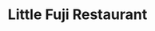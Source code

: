 ---
layout: place
title: Little Fuji Restaurant
permalink: /north-carolina/laurinburg/little-fuji-restaurant.html
stateAbbr: NC
stateName: North Carolina
cityName: Laurinburg
seo:
  type: restaurant
  links: null
place_id: ChIJ3ZCEmGUpVYgRQIcSpWCMId8
photos:
  - name: >-
      places/ChIJ3ZCEmGUpVYgRQIcSpWCMId8/photos/AeeoHcJNYZ3LeGKQ_KsHUVfd1KSwfMdMn8hkAbuIq1E7t6ZW8MddYDLsMniwuvM9sSL9bcsyhnZGQ2EEcKQJvq7khnnGgg8CSRbTIgGdRRbpG_pLw8UB_oKsruk_pTLQOvcpHTKA8pUs6xXvLKtNmScgsyYvXP862p2XsIOvjcII6M_tHHxlqE8qQ3uZXjZRnpy4E98Cf2jOL4fNwDE6ieekDEDar4-q1LEFNRSXjrGSjJphUBLE3N9N7pfY63dB7b5v-CiqwDdDse8UyE_dice1hT9UJLzTM2sFCzpJymRwFEfepA
    widthPx: 3024
    heightPx: 4032
    authorAttributions:
      - displayName: Little Fuji Restaurant
        uri: https://maps.google.com/maps/contrib/104521935898818998706
        photoUri: >-
          https://lh3.googleusercontent.com/a/ACg8ocK7jZXV1wGOQjQOuH4D76YfcvNfpepHwmj0PmKQLTIAVnBuLA=s100-p-k-no-mo
    flagContentUri: >-
      https://www.google.com/local/imagery/report/?cb_client=maps_api_places.places_api&image_key=!1e10!2sAF1QipNz3quiCzGyzajQCpzCM6xOi6zgJN1oesj1gwCw&hl=en-US
    googleMapsUri: >-
      https://www.google.com/maps/place//data=!3m4!1e2!3m2!1sAF1QipNz3quiCzGyzajQCpzCM6xOi6zgJN1oesj1gwCw!2e10!4m2!3m1!1s0x88552965988490dd:0xdf218c60a5128740
  - name: >-
      places/ChIJ3ZCEmGUpVYgRQIcSpWCMId8/photos/AeeoHcKju1GOCNzYBExedj4GbqAmXeuJ0zTzzIFHsUllIlh-H5IXLen0lHGKIadEZ-RdIXH2L5-27n3KSz53b0hmO8KllGGfyC0o846TZll5sF8wCwVlgCBA1aMQAyGgojY_Vy6W4DpTRojpsii5nvMuApS9KGQtwLvPPKY7PjYtPD26cqHKlu__aJwnsKVeG4Loy8JPi2o1gw-6dY_wXolbeXic14US16FzFYzjORr5qI6t7GJLosnxIeYc5IhyR9U8H6FB_x1tLMdrJLbsPMS22Dx-kOTNyP7u489b28mtVq9o80ll6E0PwYydqFN-U4h4uToVffFJ6np-mp9q27PpckEXLCY7Lmyv-ZRUxK6mzrEz9Kaneu-ZQe1XY3C9tF4IthHp_0fUSLqwhp-dfGgeAzgjTairN9y1apOzk9PoV_s
    widthPx: 4080
    heightPx: 3072
    authorAttributions:
      - displayName: Scott Frankenburg
        uri: https://maps.google.com/maps/contrib/107355972216975799467
        photoUri: >-
          https://lh3.googleusercontent.com/a-/ALV-UjUcJVP9jSb9kxYyV2zHRaa6t775EFYno2nYg1qmVttMyFzZfvXHaw=s100-p-k-no-mo
    flagContentUri: >-
      https://www.google.com/local/imagery/report/?cb_client=maps_api_places.places_api&image_key=!1e10!2sCIHM0ogKEICAgIDlj4OIHQ&hl=en-US
    googleMapsUri: >-
      https://www.google.com/maps/place//data=!3m4!1e2!3m2!1sCIHM0ogKEICAgIDlj4OIHQ!2e10!4m2!3m1!1s0x88552965988490dd:0xdf218c60a5128740
  - name: >-
      places/ChIJ3ZCEmGUpVYgRQIcSpWCMId8/photos/AeeoHcIA7zrG507dRLKE2oMo5AOm3naRJQga9yaA-QqoCuZrmZtwIDjCExBykuiYugnX09aqWSFspwP8-0iKj6LkNN1YTg04u4DKwnizeDmhYNSpBOa-Xi16HhCBf3j-cGXO81-rOI6AIIjX-UpwuNmunuoCiXUWfSbJtj7C4aXS4YRNyRWOEL-EtUHeE6Gjd17D-HmpGmRo0ObR38HoeBXBcUPLa2r4WaUdieb1w-qZwRrhE-A28tbF5-DjLNcJKLQsjTdkXdLbfBN3BXHqrM8ES3A0j08amdoOxbgSs1mV0MZNPA
    widthPx: 3797
    heightPx: 2623
    authorAttributions:
      - displayName: Little Fuji Restaurant
        uri: https://maps.google.com/maps/contrib/104521935898818998706
        photoUri: >-
          https://lh3.googleusercontent.com/a/ACg8ocK7jZXV1wGOQjQOuH4D76YfcvNfpepHwmj0PmKQLTIAVnBuLA=s100-p-k-no-mo
    flagContentUri: >-
      https://www.google.com/local/imagery/report/?cb_client=maps_api_places.places_api&image_key=!1e10!2sAF1QipMJrMhG2UmXJzpU9gB934UbnLn1s84iFNMAFaHA&hl=en-US
    googleMapsUri: >-
      https://www.google.com/maps/place//data=!3m4!1e2!3m2!1sAF1QipMJrMhG2UmXJzpU9gB934UbnLn1s84iFNMAFaHA!2e10!4m2!3m1!1s0x88552965988490dd:0xdf218c60a5128740
  - name: >-
      places/ChIJ3ZCEmGUpVYgRQIcSpWCMId8/photos/AeeoHcK8uHFmH91d2tYjf7jT0rlOzuLDgGwhk7OTE8UymyUIdcCflQcuo-GzBFtwXb9jwqpwIMB48Xw1pjZauy0FcTHb5mzLuWziJXXcAZuBytFvEKKxHWfjGS0fd2N9zXqN4H0O7s-DJEteW9n01a-GTU-anhzfWZg_p3Uoo1ig7R9YBp3RNQflTHlBjyCNqkMQRySD-WS09GVXg7hkfR1xAhAm0AOYkV67QMQlgOn6TX-CyBHdwYaSqnkSZCxBWkk6g6i4REtY8BZ-dG1CZ9vllFkvRcUwGVtZYxRFViIhx74aaQ
    widthPx: 3525
    heightPx: 2479
    authorAttributions:
      - displayName: Little Fuji Restaurant
        uri: https://maps.google.com/maps/contrib/104521935898818998706
        photoUri: >-
          https://lh3.googleusercontent.com/a/ACg8ocK7jZXV1wGOQjQOuH4D76YfcvNfpepHwmj0PmKQLTIAVnBuLA=s100-p-k-no-mo
    flagContentUri: >-
      https://www.google.com/local/imagery/report/?cb_client=maps_api_places.places_api&image_key=!1e10!2sAF1QipP_crJsCGMtcDoxtTZriq6OoNYsgL5ow6Uk1Wzn&hl=en-US
    googleMapsUri: >-
      https://www.google.com/maps/place//data=!3m4!1e2!3m2!1sAF1QipP_crJsCGMtcDoxtTZriq6OoNYsgL5ow6Uk1Wzn!2e10!4m2!3m1!1s0x88552965988490dd:0xdf218c60a5128740
  - name: >-
      places/ChIJ3ZCEmGUpVYgRQIcSpWCMId8/photos/AeeoHcIDI2mbzV2fDatCUG8dY0N1tgP-eKzv7AIkZTjHUwcMJo5102Z9-eqPONtOElBfyPi5dC7CwM9XFmKH0NrjZuFIO9w-4CcCeHwOl-6pIGAVX1wmoYWSP1WHGuiCKbDwmNpa_inMYIhWWHT1M297CvT_l5k1rBLWsO0dn2uDNJfaIsD8Fnazt5HdsTE3kFFCucsIv8rr_7Wo-uHHk87Q7bCtOjK0kg9KTqVE8KmokGO_s2YabguCLxxjLIrij--hI5d4HQLXTMWxLZcwQXvsSlDz31HWAyxEQTyoalqSKla5Qw
    widthPx: 2798
    heightPx: 3024
    authorAttributions:
      - displayName: Little Fuji Restaurant
        uri: https://maps.google.com/maps/contrib/104521935898818998706
        photoUri: >-
          https://lh3.googleusercontent.com/a/ACg8ocK7jZXV1wGOQjQOuH4D76YfcvNfpepHwmj0PmKQLTIAVnBuLA=s100-p-k-no-mo
    flagContentUri: >-
      https://www.google.com/local/imagery/report/?cb_client=maps_api_places.places_api&image_key=!1e10!2sAF1QipMaeLM8F7c-IVEr8uyXmZRELAE7nZlX7hX9HReo&hl=en-US
    googleMapsUri: >-
      https://www.google.com/maps/place//data=!3m4!1e2!3m2!1sAF1QipMaeLM8F7c-IVEr8uyXmZRELAE7nZlX7hX9HReo!2e10!4m2!3m1!1s0x88552965988490dd:0xdf218c60a5128740
  - name: >-
      places/ChIJ3ZCEmGUpVYgRQIcSpWCMId8/photos/AeeoHcKNhxwJhJmAD9OS5WYQzrAwKdXxaRkQtjdpYKi-JJzR3l5ji_W0cBIYf3v2Iqp1dwoYAFaIRODCDw-d5S7h3z3YWSK2nLoCgu5KWUjtluVrHpe7A27PA0GiySbXRe9kEO0XLIRpsdZjB7naO0rqJlNAYC4K4voX3ykQz8fKJLBX59WF6RrEOXcBSZibs_nHLW8Jw7yoMh3SUV71YLq81FIB2IBrwsmt9IMj9tIKvT9h86xd87y8fsOu6Ts7I-sPDLGcM_ob5i_byrk5Z6UWnQA7Jc4RmXmzFvGCxN8ZYpgLwnlTquyKT5MX7xb7IgKTK1MIYP6EdrPAKv15Ox7jsJ6iSOVtC6E93hJH3G_r3o3KfByk6S60tTr2Y9cTPPpbKl-W2WF4eO5xhWfZz1otyV_YIm9ezQnI-R0iO61bjLB6nUWi
    widthPx: 4080
    heightPx: 3072
    authorAttributions:
      - displayName: Scott Frankenburg
        uri: https://maps.google.com/maps/contrib/107355972216975799467
        photoUri: >-
          https://lh3.googleusercontent.com/a-/ALV-UjUcJVP9jSb9kxYyV2zHRaa6t775EFYno2nYg1qmVttMyFzZfvXHaw=s100-p-k-no-mo
    flagContentUri: >-
      https://www.google.com/local/imagery/report/?cb_client=maps_api_places.places_api&image_key=!1e10!2sCIHM0ogKEICAgIDlj4OI7QE&hl=en-US
    googleMapsUri: >-
      https://www.google.com/maps/place//data=!3m4!1e2!3m2!1sCIHM0ogKEICAgIDlj4OI7QE!2e10!4m2!3m1!1s0x88552965988490dd:0xdf218c60a5128740
  - name: >-
      places/ChIJ3ZCEmGUpVYgRQIcSpWCMId8/photos/AeeoHcJijjmLDzgkV-QB-3Jju9CeaYQk0ZMuRdEUGDtZvNAnOan8PmM_gySy-ZcPohUkh6MpY1UCaAE9rGTg_0DqZiHYb4dXEat9qA0k1FhpjagpOpUbYmDRLNwx5cQKjoJD2W9LYbHLNotfKchEXxWthw7v77NpwcJoyUbjufJ61oR50TDfG88RhPdGlwLWlJj2Bsuj5cCiiP3lWxiEp96WFvioP8PeJUdBwvyHSu4_N7T94t-VJlccrVjYRuARKCjhSXakbkfNb-6eed392BFrPLw6l7tzqG70a6VlU3soC0DBYaCl9PNND-q9I-QFB4e-84zU3k5APspY29mxHBCDNVBDGBzTIAcA6NiOOvMsyIS3lHhhviczhPFbY1YcamQRi7pQLEMytUScmgjeKNVN2YDbxslzxyujHGulP_oHsudv3MDM
    widthPx: 4000
    heightPx: 3000
    authorAttributions:
      - displayName: Adri A
        uri: https://maps.google.com/maps/contrib/101810617418202161306
        photoUri: >-
          https://lh3.googleusercontent.com/a/ACg8ocIxR8rWDtyaIUN94fmdZSDjPoVlaQ1lNNYHu9t-0-4lJ3e0yA=s100-p-k-no-mo
    flagContentUri: >-
      https://www.google.com/local/imagery/report/?cb_client=maps_api_places.places_api&image_key=!1e10!2sCIHM0ogKEICAgIC1uJr1hQE&hl=en-US
    googleMapsUri: >-
      https://www.google.com/maps/place//data=!3m4!1e2!3m2!1sCIHM0ogKEICAgIC1uJr1hQE!2e10!4m2!3m1!1s0x88552965988490dd:0xdf218c60a5128740
  - name: >-
      places/ChIJ3ZCEmGUpVYgRQIcSpWCMId8/photos/AeeoHcKC66O7WBrxRbC9cy7b3_Q7JacXoNT6CiJVLbXbusF1paiA4Lrxt7T6KW9InwJt6LBlzhrAtD3tWw5iJMhk_ZEsnJCdnJ3QpJv_G7lU8Dl23UKhci-ysXgDj5M4OhFvQ5SrAk-3u9los6jvcQCEVIdkpOtSVUaxDt9_yqcJBusmhF6C3_22zsA8cT-180HsB0F4ZSjLCpow1X0BdjHfxE3dqzlrCe9zXd3CgrG9w6B2qiSjE-O-3IT67poHbWJGg5x8EWPDLBPwhH-9JU-crdZkJTRs4hdP33dSKCkSwqed3CYfkJZTzrTRoB9Y67pKYXzKUdR-SjgcU3y0xfXAuzlMaverdT3Ql2gLM3EeRcGP31H-mFgC9bprNJe10ocSRDk7wKjjDVH8mTrYOw13FaV7GT3BXNdFMwymQYUy5B0H1-Nw
    widthPx: 3000
    heightPx: 4000
    authorAttributions:
      - displayName: Nicole Jacobs
        uri: https://maps.google.com/maps/contrib/103840737652358157738
        photoUri: >-
          https://lh3.googleusercontent.com/a/ACg8ocLuZ6rHyme4jY3hT02xqSs6kAy7uniVsasaZJNJF8yW73UfFA=s100-p-k-no-mo
    flagContentUri: >-
      https://www.google.com/local/imagery/report/?cb_client=maps_api_places.places_api&image_key=!1e10!2sCIHM0ogKEICAgICuzqOlyQE&hl=en-US
    googleMapsUri: >-
      https://www.google.com/maps/place//data=!3m4!1e2!3m2!1sCIHM0ogKEICAgICuzqOlyQE!2e10!4m2!3m1!1s0x88552965988490dd:0xdf218c60a5128740
  - name: >-
      places/ChIJ3ZCEmGUpVYgRQIcSpWCMId8/photos/AeeoHcLQ9Geh8Yl-Sobt9zUKNgTsU_guTOB_P2x7CQ0myzmW__rlLQKSL4z0SruumtMdaHYaQ_jqEDS5wD1iSnMBmhoxqWoVuq5Rwczo-JzzFopTgOX5KHWyLUEun96wWKKb_lr7Z8Bgnpvyd2GXMDtcz9qnlRMi5lT2AI4Txun4ZS4xUPdi7L4q0MHNahkpcdh0azcM4Ps09fm0Ih4cRHzV-5c__b4BJo9h95lPXLmU-IZHYv9Em7Gy8H14Qold10CrXyTP-FVmYE7sFpnPs-7UsDrf5cZJpkKFu_h1Wu_APjqSkk7E86YHP_r21p16NiI_FvEfdu6y9EccbF3Ep_zdpq6IXMFMk-EUiJsqLvXQJQfRPWmT0bkuGLLm_G8y516CGgXOscWrfak6QqXMws7H4MrqVq7Xi8NjPAu_nSp8SaDHjPa2
    widthPx: 4032
    heightPx: 3024
    authorAttributions:
      - displayName: Warren Westbury
        uri: https://maps.google.com/maps/contrib/104513502596157402901
        photoUri: >-
          https://lh3.googleusercontent.com/a-/ALV-UjXTOgQrPA2IFBeXbg_Dmu2MdfMZluh79SO6MFpxCI1ARgBx3es=s100-p-k-no-mo
    flagContentUri: >-
      https://www.google.com/local/imagery/report/?cb_client=maps_api_places.places_api&image_key=!1e10!2sCIHM0ogKEICAgIDv0-eEqgE&hl=en-US
    googleMapsUri: >-
      https://www.google.com/maps/place//data=!3m4!1e2!3m2!1sCIHM0ogKEICAgIDv0-eEqgE!2e10!4m2!3m1!1s0x88552965988490dd:0xdf218c60a5128740
  - name: >-
      places/ChIJ3ZCEmGUpVYgRQIcSpWCMId8/photos/AeeoHcLMJD8A_RDTgSPwAgLmQvTH1iZuLw7TFbrBToHbJ_-_Of_CJL_swNr_ivgJ8JVE_33SpbY6FziuZXM8fzUfJLH55UQy7uC4Uvoajdi8Lktt0Wj3dchFPgi7VmgqFhLaMG8E0kaTJGFeQU-jxvLLPk6tMLhRlKp5UzgnJgRa9PosZXYEhLWFliKM8c_8ajMu37MI_apP3Ki6S2znZiIC54iCN_2diENfeE2H71KLaif64aWLMjuLRrW4h_3fZNmaz25KQWasyNnpNPoBaMh4gcd0KGS2VhN2l3Ur7w66kKJ_8QkibSgFURtGJjZ9uew9b11yrNbM8yl-9iK0sQqxtdkF1gzne6TYzSU6rLVOl67W62cjULZYOjIH-O5uhD8VavuYxylp6qqQlOTg9Tc32bcdEuAo7_KX1BPNfrUYlQ0
    widthPx: 3024
    heightPx: 4032
    authorAttributions:
      - displayName: Alcina Decker
        uri: https://maps.google.com/maps/contrib/113468455380902713096
        photoUri: >-
          https://lh3.googleusercontent.com/a/ACg8ocKK5hPjcedqr6W4CIKKZYDvZzhgIR7puXsJmp0XDuPgOadOGg=s100-p-k-no-mo
    flagContentUri: >-
      https://www.google.com/local/imagery/report/?cb_client=maps_api_places.places_api&image_key=!1e10!2sCIHM0ogKEICAgIDjq_6-BQ&hl=en-US
    googleMapsUri: >-
      https://www.google.com/maps/place//data=!3m4!1e2!3m2!1sCIHM0ogKEICAgIDjq_6-BQ!2e10!4m2!3m1!1s0x88552965988490dd:0xdf218c60a5128740
address: 894 US-401, Laurinburg, NC 28352, USA
street: 894 US-401
city: Laurinburg
state: NC
zip: '28352'
country: USA
neighborhood: null
latitude: '34.764100'
longitude: '-79.479751'
accessibility_options:
  wheelchairAccessibleParking: true
  wheelchairAccessibleEntrance: true
  wheelchairAccessibleRestroom: true
  wheelchairAccessibleSeating: true
business_status: OPERATIONAL
name: Little Fuji Restaurant
google_maps_links:
  directionsUri: >-
    https://www.google.com/maps/dir//''/data=!4m7!4m6!1m1!4e2!1m2!1m1!1s0x88552965988490dd:0xdf218c60a5128740!3e0
  placeUri: https://maps.google.com/?cid=16078286491403585344
  writeAReviewUri: >-
    https://www.google.com/maps/place//data=!4m3!3m2!1s0x88552965988490dd:0xdf218c60a5128740!12e1
  reviewsUri: >-
    https://www.google.com/maps/place//data=!4m4!3m3!1s0x88552965988490dd:0xdf218c60a5128740!9m1!1b1
  photosUri: >-
    https://www.google.com/maps/place//data=!4m3!3m2!1s0x88552965988490dd:0xdf218c60a5128740!10e5
primary_type: Japanese Restaurant
opening_hours:
  regular: null
  current: null
secondary_opening_hours:
  regular:
    weekdayDescriptions: null
    type: null
  current:
    weekdayDescriptions: null
    type: null
phone: (910) 277-9922
price_level: PRICE_LEVEL_INEXPENSIVE
price_range: $10 &ndash; $20
rating: '4.2'
rating_count: 0
website: null
description: >-
  Discover Little Fuji Restaurant in Laurinburg, NC$$$Little Fuji Restaurant in
  Laurinburg, NC, offers a welcoming atmosphere for enjoying casual Japanese
  dining, featuring flavorful dishes like teriyaki and spring rolls that
  highlight fresh ingredients and familiar favorites. This spot stands out for
  its accessible features, including wheelchair-friendly parking and seating,
  making it a convenient choice for a wide range of diners seeking sushi
  restaurants in the area. Patrons can savor a variety of options, from tasty
  wontons to satisfying entrees, all served in a laid-back setting that appeals
  to those exploring Japanese places near me. The menu's affordability and
  selection of vegetarian-friendly choices add to its charm, providing a solid
  option for families or groups looking for reliable sushi experiences close to
  home. With its operational status and delivery services, it's an easy go-to
  for anyone craving top-rated sushi in Laurinburg.
generative_summary: >-
  Discover Little Fuji Restaurant in Laurinburg, NC$$$Little Fuji Restaurant in
  Laurinburg, NC, offers a welcoming atmosphere for enjoying casual Japanese
  dining, featuring flavorful dishes like teriyaki and spring rolls that
  highlight fresh ingredients and familiar favorites. This spot stands out for
  its accessible features, including wheelchair-friendly parking and seating,
  making it a convenient choice for a wide range of diners seeking sushi
  restaurants in the area. Patrons can savor a variety of options, from tasty
  wontons to satisfying entrees, all served in a laid-back setting that appeals
  to those exploring Japanese places near me. The menu's affordability and
  selection of vegetarian-friendly choices add to its charm, providing a solid
  option for families or groups looking for reliable sushi experiences close to
  home. With its operational status and delivery services, it's an easy go-to
  for anyone craving top-rated sushi in Laurinburg.
generative_disclosure: Summarized by AI using the Grok-3-Mini model.
reviews:
  - name: >-
      places/ChIJ3ZCEmGUpVYgRQIcSpWCMId8/reviews/ChdDSUhNMG9nS0VJQ0FnTUN3MVBmLXZBRRAB
    relativePublishTimeDescription: 4 weeks ago
    rating: 1
    text:
      text: >-
        Ordered from here for the 1st time today bc it's the only japanese place
        that door dashes and I'm at work, and to say I'm disappointed is an
        understatement 😔 I got the hibachi steak w/noodles and veggies. There
        was only about 5 pieces of steak, the noodles are like spaghetti noodles
        and not lo mein like I thought, and the sweet carrots taste like they
        were straight out the can. I was really hoping that I would love this
        place since they doordash and I rarely leave work for my lunch break but
        I guess I'll have to from now on. Almost $50 for food that was barely
        even edible just breaks my heart.
      languageCode: en
    originalText:
      text: >-
        Ordered from here for the 1st time today bc it's the only japanese place
        that door dashes and I'm at work, and to say I'm disappointed is an
        understatement 😔 I got the hibachi steak w/noodles and veggies. There
        was only about 5 pieces of steak, the noodles are like spaghetti noodles
        and not lo mein like I thought, and the sweet carrots taste like they
        were straight out the can. I was really hoping that I would love this
        place since they doordash and I rarely leave work for my lunch break but
        I guess I'll have to from now on. Almost $50 for food that was barely
        even edible just breaks my heart.
      languageCode: en
    authorAttribution:
      displayName: Anna Ivey
      uri: https://www.google.com/maps/contrib/115351445944425843674/reviews
      photoUri: >-
        https://lh3.googleusercontent.com/a-/ALV-UjXvEf9fu6tTPNVgIlvE07XRTdj01pLIKXop5iBCephUR2zuGSwXLA=s128-c0x00000000-cc-rp-mo
    publishTime: '2025-03-16T22:02:16.153316Z'
    flagContentUri: >-
      https://www.google.com/local/review/rap/report?postId=ChdDSUhNMG9nS0VJQ0FnTUN3MVBmLXZBRRAB&d=17924085&t=1
    googleMapsUri: >-
      https://www.google.com/maps/reviews/data=!4m6!14m5!1m4!2m3!1sChdDSUhNMG9nS0VJQ0FnTUN3MVBmLXZBRRAB!2m1!1s0x88552965988490dd:0xdf218c60a5128740
  - name: >-
      places/ChIJ3ZCEmGUpVYgRQIcSpWCMId8/reviews/ChZDSUhNMG9nS0VJQ0FnSUNIMU1PQ1VBEAE
    relativePublishTimeDescription: 7 months ago
    rating: 4
    text:
      text: >-
        Stopped here on my way to the beach. Great little place.. several
        customers there meeting that it's a pretty popular place. Great service
        when we ordered to go. Decent prices..
      languageCode: en
    originalText:
      text: >-
        Stopped here on my way to the beach. Great little place.. several
        customers there meeting that it's a pretty popular place. Great service
        when we ordered to go. Decent prices..
      languageCode: en
    authorAttribution:
      displayName: angelamatt101
      uri: https://www.google.com/maps/contrib/111265078837264390839/reviews
      photoUri: >-
        https://lh3.googleusercontent.com/a-/ALV-UjUYKgrRsLz_-hvx1hvNqgaYz1HbmKq8Q7aRSq11wX0-XFjTWidC=s128-c0x00000000-cc-rp-mo-ba5
    publishTime: '2024-09-01T16:41:36.528264Z'
    flagContentUri: >-
      https://www.google.com/local/review/rap/report?postId=ChZDSUhNMG9nS0VJQ0FnSUNIMU1PQ1VBEAE&d=17924085&t=1
    googleMapsUri: >-
      https://www.google.com/maps/reviews/data=!4m6!14m5!1m4!2m3!1sChZDSUhNMG9nS0VJQ0FnSUNIMU1PQ1VBEAE!2m1!1s0x88552965988490dd:0xdf218c60a5128740
  - name: >-
      places/ChIJ3ZCEmGUpVYgRQIcSpWCMId8/reviews/ChdDSUhNMG9nS0VJQ0FnSURqcV82LXVRRRAB
    relativePublishTimeDescription: 11 months ago
    rating: 5
    text:
      text: >-
        Great good and the two waitresses up front were really sweet and
        helpful. The food was fresh and hot and delicious! The bento box is
        perfect for someone who wants to try everything!
      languageCode: en
    originalText:
      text: >-
        Great good and the two waitresses up front were really sweet and
        helpful. The food was fresh and hot and delicious! The bento box is
        perfect for someone who wants to try everything!
      languageCode: en
    authorAttribution:
      displayName: Alcina Decker
      uri: https://www.google.com/maps/contrib/113468455380902713096/reviews
      photoUri: >-
        https://lh3.googleusercontent.com/a/ACg8ocKK5hPjcedqr6W4CIKKZYDvZzhgIR7puXsJmp0XDuPgOadOGg=s128-c0x00000000-cc-rp-mo-ba2
    publishTime: '2024-05-07T16:23:36.926624Z'
    flagContentUri: >-
      https://www.google.com/local/review/rap/report?postId=ChdDSUhNMG9nS0VJQ0FnSURqcV82LXVRRRAB&d=17924085&t=1
    googleMapsUri: >-
      https://www.google.com/maps/reviews/data=!4m6!14m5!1m4!2m3!1sChdDSUhNMG9nS0VJQ0FnSURqcV82LXVRRRAB!2m1!1s0x88552965988490dd:0xdf218c60a5128740
  - name: >-
      places/ChIJ3ZCEmGUpVYgRQIcSpWCMId8/reviews/ChdDSUhNMG9nS0VJQ0FnSUR0NExHeG9BRRAB
    relativePublishTimeDescription: a year ago
    rating: 5
    text:
      text: >-
        We tried it for the first time, and the special sushi rolls are amazing.
        We tried the Swipe Right, Let's Roll, It's Crunch Time, and Dreaming
        Dragon rolls. Great and friendly service, as well.
      languageCode: en
    originalText:
      text: >-
        We tried it for the first time, and the special sushi rolls are amazing.
        We tried the Swipe Right, Let's Roll, It's Crunch Time, and Dreaming
        Dragon rolls. Great and friendly service, as well.
      languageCode: en
    authorAttribution:
      displayName: Dr. Michael J. Berntsen
      uri: https://www.google.com/maps/contrib/100635021254675911773/reviews
      photoUri: >-
        https://lh3.googleusercontent.com/a-/ALV-UjXEQPFOdS-oA1zKf6WWQAY7ikjCC3AjnUTVFdxh9ifo6lPvgLU=s128-c0x00000000-cc-rp-mo-ba4
    publishTime: '2024-02-02T00:43:12.592834Z'
    flagContentUri: >-
      https://www.google.com/local/review/rap/report?postId=ChdDSUhNMG9nS0VJQ0FnSUR0NExHeG9BRRAB&d=17924085&t=1
    googleMapsUri: >-
      https://www.google.com/maps/reviews/data=!4m6!14m5!1m4!2m3!1sChdDSUhNMG9nS0VJQ0FnSUR0NExHeG9BRRAB!2m1!1s0x88552965988490dd:0xdf218c60a5128740
  - name: >-
      places/ChIJ3ZCEmGUpVYgRQIcSpWCMId8/reviews/ChZDSUhNMG9nS0VJQ0FnSURULS1XWkh3EAE
    relativePublishTimeDescription: 10 months ago
    rating: 5
    text:
      text: >-
        I tried the BBQ and sweet chili wings with fried rice. Ask for duck
        sauce! They have cheesecake for dessert. Delicious! I recommend this
        place.
      languageCode: en
    originalText:
      text: >-
        I tried the BBQ and sweet chili wings with fried rice. Ask for duck
        sauce! They have cheesecake for dessert. Delicious! I recommend this
        place.
      languageCode: en
    authorAttribution:
      displayName: Super Friday
      uri: https://www.google.com/maps/contrib/108347444408491424608/reviews
      photoUri: >-
        https://lh3.googleusercontent.com/a-/ALV-UjUiLrqbk3kbShXkYy6X_cx7jA8wA9i03ZLoiIYJwW75f3Vx67rc=s128-c0x00000000-cc-rp-mo-ba3
    publishTime: '2024-05-28T15:43:10.056300Z'
    flagContentUri: >-
      https://www.google.com/local/review/rap/report?postId=ChZDSUhNMG9nS0VJQ0FnSURULS1XWkh3EAE&d=17924085&t=1
    googleMapsUri: >-
      https://www.google.com/maps/reviews/data=!4m6!14m5!1m4!2m3!1sChZDSUhNMG9nS0VJQ0FnSURULS1XWkh3EAE!2m1!1s0x88552965988490dd:0xdf218c60a5128740
review_summary: >-
  What Customers Are Buzzing About$$$Visitors to Little Fuji Restaurant often
  praise the fresh and delicious food, especially the special sushi rolls and
  bento boxes that offer a fun way to sample a bit of everything, making it a
  hit for those hunting for the best sushi near me. Many appreciate the friendly
  service and decent prices, noting that it's a popular spot for quick takeout
  or dine-in meals that feel satisfying and well-prepared. While one experience
  highlighted concerns with portion sizes during delivery, the overall vibe
  remains positive with folks enjoying flavorful wings and sides that add
  variety to the menu. It's clear that the restaurant's accessibility and
  family-friendly vibe contribute to its appeal, encouraging repeat visits for
  casual Japanese eats. All in all, if you're in the mood for reliable sushi
  places near me, this spot delivers a generally enjoyable experience with room
  for the occasional tweak.
review_disclosure: Summarized by AI using the Grok-3-Mini model.
parking_options:
  freeParkingLot: true
  freeStreetParking: true
  paidStreetParking: false
  valetParking: false
payment_options:
  acceptsCreditCards: true
  acceptsDebitCards: true
  acceptsCashOnly: false
  acceptsNfc: true
allow_dogs: null
curbside_pickup: null
delivery: true
dine_in: true
good_for_children: true
good_for_groups: true
good_for_sports: false
live_music: false
menu_for_children: true
outdoor_seating: false
reservable: true
restroom: true
serves_beer: false
serves_breakfast: false
serves_brunch: false
serves_cocktails: false
serves_coffee: null
serves_dinner: true
serves_dessert: true
serves_lunch: true
serves_vegetarian_food: true
serves_wine: false
takeout: true
update_category: pro
places_description: null

---